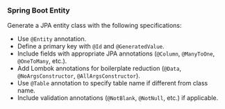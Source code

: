 ### Spring Boot Entity

Generate a JPA entity class with the following specifications:
- Use `@Entity` annotation.
- Define a primary key with `@Id` and `@GeneratedValue`.
- Include fields with appropriate JPA annotations (`@Column`, `@ManyToOne`, `@OneToMany`, etc.).
- Add Lombok annotations for boilerplate reduction (`@Data`, `@NoArgsConstructor`, `@AllArgsConstructor`).
- Use `@Table` annotation to specify table name if different from class name.
- Include validation annotations (`@NotBlank`, `@NotNull`, etc.) if applicable.